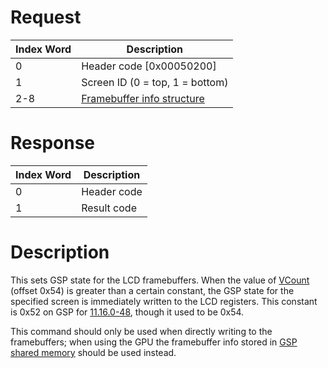 # Request

| Index Word | Description                                                                           |
|------------|---------------------------------------------------------------------------------------|
| 0          | Header code \[0x00050200\]                                                            |
| 1          | Screen ID (0 = top, 1 = bottom)                                                       |
| 2-8        | [Framebuffer info structure](GSP_Shared_Memory#Framebuffer_info_structure "wikilink") |

# Response

| Index Word | Description |
|------------|-------------|
| 0          | Header code |
| 1          | Result code |

# Description

This sets GSP state for the LCD framebuffers. When the value of
[VCount](GPU/External_Registers#LCD_Source_Framebuffer_Setup "wikilink")
(offset 0x54) is greater than a certain constant, the GSP state for the
specified screen is immediately written to the LCD registers. This
constant is 0x52 on GSP for [11.16.0-48](11.16.0-48 "wikilink"), though
it used to be 0x54.

This command should only be used when directly writing to the
framebuffers; when using the GPU the framebuffer info stored in [GSP
shared memory](GSP_Shared_Memory#Framebuffer_info "wikilink") should be
used instead.